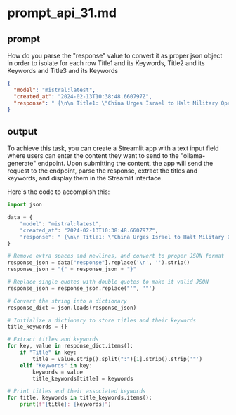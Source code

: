 # prompt_api_31.md

## prompt
How do you parse the "response" value to convert it as proper json object in order to isolate for each row Title1 and its Keywords,  Title2 and its Keywords and Title3 and its Keywords

```json
{
  "model": "mistral:latest",
  "created_at": "2024-02-13T10:38:48.660797Z",
  "response": " {\n\n Title1: \"China Urges Israel to Halt Military Operation in Gaza, Calls for Immediate Ceasefire\",\n Keywords: [\"China\", \"Israel\", \"Gaza\", \"military operation\", \"ceasefire\"]\n\n Title2: \"King Abdallah II Advocates for Immediate Ceasefire in Gaza at White House Meeting with Biden\",\n Keywords: [\"King Abdallah II\", \"White House\", \"Gaza\", \"ceasefire\", \"Joe Biden\"]\n\n Title3: \"Over One Million Civilians at Risk as China Condemns Israeli Military Operations in Rafah, Gaza\" ,\n Keywords: [\"China\", \"Israel\", \"Rafah\", \"Gaza\", \"civilians\", \"military operations\", \"humanitarian crisis\"]\n}",
}
```

## output

To achieve this task, you can create a Streamlit app with a text input field where users can enter the content they want to send to the "ollama-generate" endpoint. Upon submitting the content, the app will send the request to the endpoint, parse the response, extract the titles and keywords, and display them in the Streamlit interface.

Here's the code to accomplish this:

```python
import json

data = {
    "model": "mistral:latest",
    "created_at": "2024-02-13T10:38:48.660797Z",
    "response": " {\n\n Title1: \"China Urges Israel to Halt Military Operation in Gaza, Calls for Immediate Ceasefire\",\n Keywords: [\"China\", \"Israel\", \"Gaza\", \"military operation\", \"ceasefire\"]\n\n Title2: \"King Abdallah II Advocates for Immediate Ceasefire in Gaza at White House Meeting with Biden\",\n Keywords: [\"King Abdallah II\", \"White House\", \"Gaza\", \"ceasefire\", \"Joe Biden\"]\n\n Title3: \"Over One Million Civilians at Risk as China Condemns Israeli Military Operations in Rafah, Gaza\" ,\n Keywords: [\"China\", \"Israel\", \"Rafah\", \"Gaza\", \"civilians\", \"military operations\", \"humanitarian crisis\"]\n}"
}

# Remove extra spaces and newlines, and convert to proper JSON format
response_json = data["response"].replace('\n', '').strip()
response_json = "{" + response_json + "}"

# Replace single quotes with double quotes to make it valid JSON
response_json = response_json.replace("'", '"')

# Convert the string into a dictionary
response_dict = json.loads(response_json)

# Initialize a dictionary to store titles and their keywords
title_keywords = {}

# Extract titles and keywords
for key, value in response_dict.items():
    if "Title" in key:
        title = value.strip().split(":")[1].strip().strip('"')
    elif "Keywords" in key:
        keywords = value
        title_keywords[title] = keywords

# Print titles and their associated keywords
for title, keywords in title_keywords.items():
    print(f"{title}: {keywords}")


